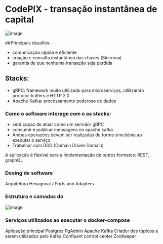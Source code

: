 # CodePIX - transação instantânea de capital

![image](https://user-images.githubusercontent.com/65865529/106500126-37e17700-64a0-11eb-866b-b80fa1223d9c.png)


##Principais desafios:
- comunicação rápida e eficiente
- criação e consulta instantânea das chaves (Síncrona)
- garantia de que nenhuma transação seja perdida

## Stacks:
- gRPC: framework muito ultilizado para microserviços, utlilizando protocol buffers e HTTP 2.0 
- Apache Kafka: processamento poderoso de dados

### Como o software interage com o as stacks:
- será capaz de atuar como um servidor gRPC
- consumir e publicar mensagens no apache kafka
- Ambas operações devem ser realizadas de forma simultânia ao executar o serviço
- Trabalhar com DDD (Domain Driven Domain)

A aplicação é flexível para a implementação de outros formatos: REST, graphQL

### Desing de software

Arquitetura Hexagonal / Ports and Adapters

### Estrutura e camadas do 
![image](https://user-images.githubusercontent.com/65865529/106503595-a0caee00-64a4-11eb-9b76-217ce3b8c385.png)

### Serviços utilizados ao executar o docker-compose
Aplicação principal
Postgres
PgAdmin
Apache Kafka
Criador dos tópicos a serem utilizados pelo Kafka
Confluent control center
ZooKeeper
